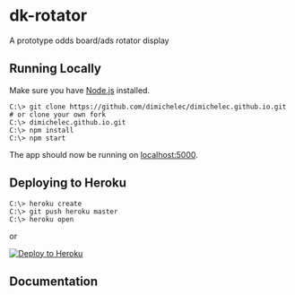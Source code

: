 # dk-rotator

A prototype odds board/ads rotator display

## Running Locally

Make sure you have [Node.js](http://nodejs.org/) installed.

```
C:\> git clone https://github.com/dimichelec/dimichelec.github.io.git # or clone your own fork
C:\> dimichelec.github.io.git
C:\> npm install
C:\> npm start
```

The app should now be running on [localhost:5000](http://localhost:5000/).

## Deploying to Heroku

```
C:\> heroku create
C:\> git push heroku master
C:\> heroku open
```
or

[![Deploy to Heroku](https://www.herokucdn.com/deploy/button.png)](https://heroku.com/deploy)

## Documentation

